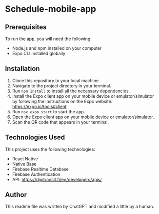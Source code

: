 # Schedule-mobile-app

## Prerequisites

To run the app, you will need the following:
- Node.js and npm installed on your computer
- Expo CLI installed globally

## Installation
1. Clone this repository to your local machine.
2. Navigate to the project directory in your terminal.
3. Run ```npm install``` to install all the necessary dependencies.
4. Install the Expo client app on your mobile device or emulator/simulator by following the instructions on the Expo website: https://expo.io/tools#client
5. Run ```npx expo start``` to start the app.
6. Open the Expo client app on your mobile device or emulator/simulator.
7. Scan the QR code that appears in your terminal.

## Technologies Used

This project uses the following technologies:
- React Native
- Native Base
- Firebase Realtime Database
- Firebase Authentication
- API: https://digitransit.fi/en/developers/apis/

## Author
This readme file was written by ChatGPT and modified a little by a human.

